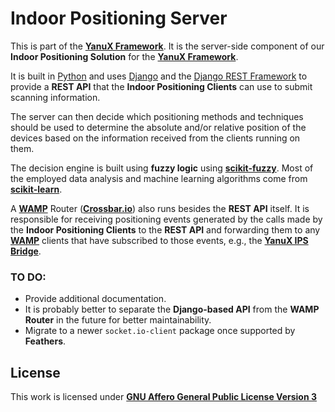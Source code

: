# Indoor Positioning Server
This is part of the [__YanuX Framework__](https://yanux-framework.github.io/). It is the server-side component of our __Indoor Positioning Solution__ for the [__YanuX Framework__](https://yanux-framework.github.io/).

It is built in [Python](https://www.python.org/) and uses [Django](https://www.djangoproject.com/) and the [Django REST Framework](https://www.django-rest-framework.org/) to provide a __REST API__ that the __Indoor Positioning Clients__ can use to submit scanning information.

The server can then decide which positioning methods and techniques should be used to determine the absolute and/or relative position of the devices based on the information received from the clients running on them. 

The decision engine is built using __fuzzy logic__ using [__scikit-fuzzy__](https://github.com/scikit-fuzzy/scikit-fuzzy). Most of the employed data analysis and machine learning algorithms come from [__scikit-learn__](https://scikit-learn.org/).

A [__WAMP__](https://wamp-proto.org/) Router ([__Crossbar.io__](https://crossbar.io/)) also runs besides the __REST API__ itself. It is responsible for receiving positioning events generated by the calls made by the __Indoor Positioning Clients__  to the __REST API__ and forwarding them to any [__WAMP__](https://wamp-proto.org/) clients that have subscribed to those events, e.g., the [__YanuX IPS Bridge__](https://github.com/YanuX-Framework/YanuX-IPSBridge).

### TO DO:
- Provide additional documentation.
- It is probably better to separate the **Django-based API** from the **WAMP Router** in the future for better maintainability.
- Migrate to a newer `socket.io-client` package once supported by **Feathers**.

## License
This work is licensed under [__GNU Affero General Public License Version 3__](LICENSE)